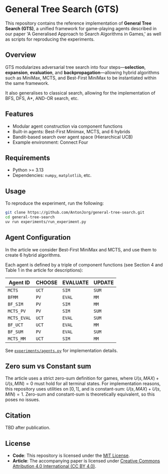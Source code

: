 # General Tree Search (GTS)

This repository contains the reference implementation of **General Tree Search (GTS)**, a unified framework for game-playing agents described in our paper 'A Generalised Approach to Search Algorithms in Games,' as well as scripts for reproducing the experiments.

## Overview

GTS modularizes adversarial tree search into four steps—**selection**, **expansion**, **evaluation**, and **backpropagation**—allowing hybrid algorithms such as MiniMax, MCTS, and Best-First MiniMax to be instantiated within the same framework.

It also generalises to classical search, allowing for the implementation of BFS, DFS, A*, AND-OR search, etc.

## Features

- Modular agent construction via component functions
- Built-in agents: Best-First Minimax, MCTS, and 6 hybrids
- Bandit-based search over agent space (Hierarchical UCB)
- Example environment: Connect Four

## Requirements

- Python >= 3.13
- Dependencies: `numpy`, `matplotlib`, etc.

## Usage

To reproduce the experiment, run the following:

```bash
git clone https://github.com/AntonJorg/general-tree-search.git
cd general-tree-search
uv run experiments/run_experiment.py
```

## Agent Configuration

In the article we consider Best-First MiniMax and MCTS, and use them to create 6 hybrid algorithms.

Each agent is defined by a triple of component functions (see Section 4 and Table 1 in the article for descriptions):

| Agent ID      | CHOOSE | EVALUATE | UPDATE |
|---------------|--------|----------|--------|
| `MCTS`        | `UCT`  | `SIM`    | `SUM`  |
| `BFMM`        | `PV`   | `EVAL`   | `MM`   |
| `BF_SIM`      | `PV`   | `SIM`    | `MM`   |
| `MCTS_PV`     | `PV`   | `SIM`    | `SUM`  |
| `MCTS_EVAL`   | `UCT`  | `EVAL`   | `SUM`  |
| `BF_UCT`      | `UCT`  | `EVAL`   | `MM`   |
| `BF_SUM`      | `PV`   | `EVAL`   | `SUM`  |
| `MCTS_MM`     | `UCT`  | `SIM`    | `MM`   |

See [`experiments/agents.py`](./experiments/agents.py) for implementation details.

## Zero sum vs Constant sum

The article uses a strict zero-sum definition for games, where $U(s, MAX) + U(s, MIN) = 0$ must hold for all terminal states.
For implementation reasons, this repository uses utilities on $[0, 1]$, and is constant-sum: $U(s, MAX) + U(s, MIN) = 1$.
Zero-sum and constant-sum is theoretically equivalent, so this poses no issues.

## Citation

TBD after publication.

## License

- **Code**: This repository is licensed under the [MIT License](LICENSE).
- **Article**: The accompanying paper is licensed under [Creative Commons Attribution 4.0 International (CC BY 4.0)](https://creativecommons.org/licenses/by/4.0/).

